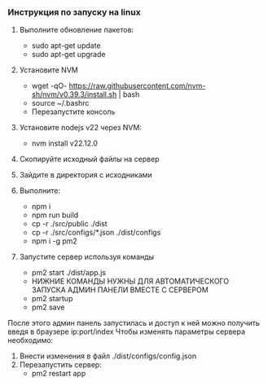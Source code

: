 ### Инструкция по запуску на linux ###

1. Выполните обновление пакетов: 
    - sudo apt-get update
    - sudo apt-get upgrade

2. Установите NVM
    - wget -qO- https://raw.githubusercontent.com/nvm-sh/nvm/v0.39.3/install.sh | bash
    - source ~/.bashrc
    - Перезапустите консоль

3. Установите nodejs v22 через NVM:
    - nvm install v22.12.0

4. Скопируйте исходный файлы на сервер
5. Зайдите в директория с исходниками
6. Выполните:
    - npm i
    - npm run build
    - cp -r ./src/public ./dist
    - cp -r ./src/configs/*.json ./dist/configs
    - npm i -g pm2

7. Запустите сервер используя команды
    - pm2 start ./dist/app.js
    - НИЖНИЕ КОМАНДЫ НУЖНЫ ДЛЯ АВТОМАТИЧЕСКОГО ЗАПУСКА АДМИН ПАНЕЛИ ВМЕСТЕ С СЕРВЕРОМ   
    - pm2 startup
    - pm2 save

После этого админ панель запустилась и доступ к ней можно получить введя в браузере ip:port/index
Чтобы изменять параметры сервера необходимо:
1. Внести изменения в файл ./dist/configs/config.json
2. Перезапустить сервер:
    - pm2 restart app
